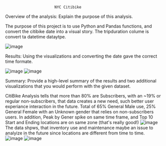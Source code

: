                           NYC Citibike

Overview of the analysis: Explain the purpose of this analysis.

The purpose of this project is to use Python and Pandas functions, and convert the citibike date into a visual story.  The tripduration colume is convert ta datetime dataytpe. 

![image](https://user-images.githubusercontent.com/86276329/141741339-bdcff348-b7dd-4403-ad48-8325d33146c6.png)

Results: Using the visualizations and converting the date gave the correct time formate.

![image](https://user-images.githubusercontent.com/86276329/141741626-480ea76f-ef54-4c52-9a8d-7e548059d057.png)
![image](https://user-images.githubusercontent.com/86276329/141741755-fbf9ed02-e5d2-4de1-ba26-98d90adf44dd.png)

Summary: Provide a high-level summary of the results and two additional visualizations that you would perform with the given dataset.

CitiBike Analysis tells that more than 80% are Subscribers, with an ~19% or regular non-subscribers, that data creates a new need, such better user experiance interaction in the future. Total of 65% General Male use, 25% General Female with an Unknown gender that relies on non-subscribers users. In addition, Peak by Gener spike on same time frame, and Top 10 Start and Ending locations are on same zone (that's really good!)
![image](https://user-images.githubusercontent.com/86276329/141743615-b7454a70-d671-465f-a172-7d684e880216.png)
The data shpws, that inventory use and maintenance maybe an issue to analyize in the future since locations are different from time to time.
![image](https://user-images.githubusercontent.com/86276329/141742532-94a11e53-69ed-4fb6-a644-6ac794365c49.png)
![image](https://user-images.githubusercontent.com/86276329/141742738-3245bafc-830e-4028-b783-83b2875daa97.png)

